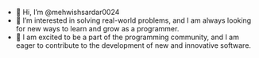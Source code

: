 - 👋 Hi, I’m @mehwishsardar0024
- 👀 I’m interested in solving real-world problems, and I am always looking for new ways to learn and grow as a programmer.
- 💞️ I am excited to be a part of the programming community, and I am eager to contribute to the development of new and innovative software.

<!---
mehwishsardar0024/mehwishsardar0024 is a ✨ special ✨ repository because its `README.md` (this file) appears on your GitHub profile.
You can click the Preview link to take a look at your changes.
--->
